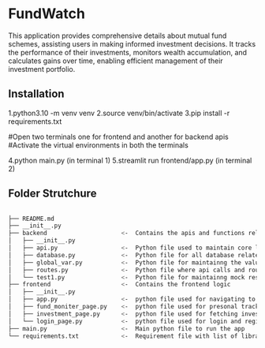 # FundWatch

This application provides comprehensive details about mutual fund schemes, assisting users in making informed investment decisions. It tracks the performance of their investments, monitors wealth accumulation, and calculates gains over time, enabling efficient management of their investment portfolio.



## Installation

1.python3.10 -m venv venv
2.source venv/bin/activate
3.pip install -r requirements.txt

#Open two terminals one for frontend and another for backend apis
#Activate the virtual environments in both the terminals
  
4.python main.py     (in terminal 1)
5.streamlit run frontend/app.py    (in terminal 2)   


## Folder Strutchure
```bash

├── README.md      
├── __init__.py
├── backend                     <-  Contains the apis and functions related to backend
│   ├── __init__.py
│   ├── api.py                  <-  Python file used to maintain core logic for all apis
│   ├── database.py             <-  Python file for all database related transactions
│   ├── global_var.py           <-  Python file for maintainng the value of global variables
│   ├── routes.py               <-  Python file where api calls and routing are maintained
│   └── test1.py                <-  Python file for maintainng mock result
├── frontend                    <-  Contains the frontend logic
│   ├── __init__.py
│   ├── app.py                  <-  python file used for navigating to diferent pages
│   ├── fund_moniter_page.py    <-  python file used for presonal tracking of user wealth and investment
│   ├── investment_page.py      <-  python file used for fetching investent options
│   └── login_page.py           <-  python file used for login and registration of user
├── main.py                     <-  Main python file to run the app
└── requirements.txt            <-  Requirement file with list of libraries needed

```